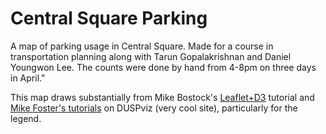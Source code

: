 # Central Square Parking
A map of parking usage in Central Square. Made for a course in transportation planning along with Tarun Gopalakrishnan and Daniel Youngwon Lee. The counts were done by hand from 4-8pm on three days in April."

This map draws substantially from Mike Bostock's <a href="https://bost.ocks.org/mike/leaflet">Leaflet+D3</a> tutorial and <a href="duspviz.mit.edu/tutorials">Mike Foster's tutorials</a> on DUSPviz (very cool site), particularly for the legend.